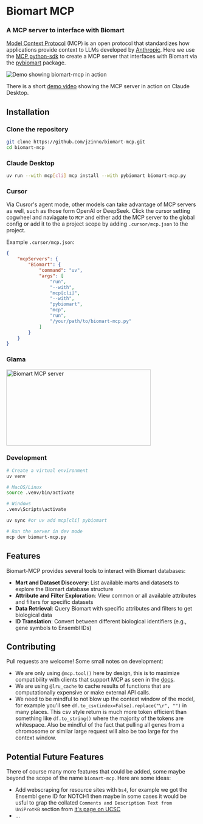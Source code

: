 # Biomart MCP

### A MCP server to interface with Biomart

[Model Context Protocol](https://modelcontextprotocol.io/introduction) (MCP) is an open protocol that standardizes how applications provide context to LLMs developed by [Anthropic](https://www.anthropic.com/). Here we use the [MCP python-sdk](https://github.com/modelcontextprotocol/python-sdk) to create a MCP server that interfaces with Biomart via the [pybiomart](https://github.com/jrderuiter/pybiomart) package.

![Demo showing biomart-mcp in action](./assets/demo.png)

There is a short [demo video](assets/mcp-demo.mp4) showing the MCP server in action on Claude Desktop.

## Installation

### Clone the repository

```bash
git clone https://github.com/jzinno/biomart-mcp.git
cd biomart-mcp
```

### Claude Desktop

```bash
uv run --with mcp[cli] mcp install --with pybiomart biomart-mcp.py
```

### Cursor

Via Cusror's agent mode, other models can take advantage of MCP servers as well, such as those form OpenAI or DeepSeek. Click the cursor setting cogwheel and naviagate to `MCP` and either add the MCP server to the global config or add it to the a project scope by adding `.cursor/mcp.json` to the project.

Example `.cursor/mcp.json`:

```json
{
    "mcpServers": {
        "Biomart": {
            "command": "uv",
            "args": [
                "run",
                "--with",
                "mcp[cli]",
                "--with",
                "pybiomart",
                "mcp",
                "run",
                "/your/path/to/biomart-mcp.py"
            ]
        }
    }
}
```

### Glama

<a href="https://glama.ai/mcp/servers/v5a3mlxviu">
  <img width="380" height="200" src="https://glama.ai/mcp/servers/v5a3mlxviu/badge" alt="Biomart MCP server" />
</a>

### Development

```bash
# Create a virtual environment
uv venv

# MacOS/Linux
source .venv/bin/activate

# Windows
.venv\Scripts\activate

uv sync #or uv add mcp[cli] pybiomart

# Run the server in dev mode
mcp dev biomart-mcp.py
```

## Features

Biomart-MCP provides several tools to interact with Biomart databases:

- **Mart and Dataset Discovery**: List available marts and datasets to explore the Biomart database structure
- **Attribute and Filter Exploration**: View common or all available attributes and filters for specific datasets
- **Data Retrieval**: Query Biomart with specific attributes and filters to get biological data
- **ID Translation**: Convert between different biological identifiers (e.g., gene symbols to Ensembl IDs)

## Contributing

Pull requests are welcome! Some small notes on development:

- We are only using `@mcp.tool()` here by design, this is to maximize compatibility with clients that support MCP as seen in the [docs](https://modelcontextprotocol.io/clients).
- We are using `@lru_cache` to cache results of functions that are computationally expensive or make external API calls.
- We need to be mindful to not blow up the context window of the model, for example you'll see `df.to_csv(index=False).replace("\r", "")` in many places. This csv style return is much more token efficient than something like `df.to_string()` where the majority of the tokens are whitespace. Also be mindful of the fact that pulling all genes from a chromosome or similar large request will also be too large for the context window.

## Potential Future Features

There of course many more features that could be added, some maybe beyond the scope of the name `biomart-mcp`. Here are some ideas:

- Add webscraping for resource sites with `bs4`, for example we got the Ensembl gene ID for NOTCH1 then maybe in some cases it would be usful to grap the collated `Comments and Description Text from UniProtKB` section from [it's page on UCSC](https://genome.ucsc.edu/cgi-bin/hgGene?db=hg38&hgg_chrom=chr9&hgg_gene=ENST00000651671.1&hgg_start=136494433&hgg_end=136546048&hgg_type=knownGene)
- $...$
